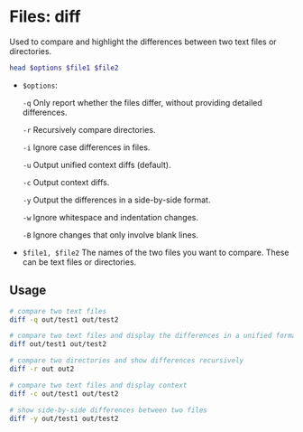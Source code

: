 # Files: diff

Used to compare and highlight the differences between two text files or directories.

```bash
head $options $file1 $file2
```

- `$options`:

  `-q` Only report whether the files differ, without providing detailed differences.

  `-r` Recursively compare directories.

  `-i` Ignore case differences in files.

  `-u` Output unified context diffs (default).

  `-c` Output context diffs.

  `-y` Output the differences in a side-by-side format.

  `-w` Ignore whitespace and indentation changes.

  `-B` Ignore changes that only involve blank lines.

- `$file1, $file2` The names of the two files you want to compare. These can be text files or directories.

## Usage

```bash
# compare two text files
diff -q out/test1 out/test2

# compare two text files and display the differences in a unified format
diff out/test1 out/test2

# compare two directories and show differences recursively
diff -r out out2

# compare two text files and display context
diff -c out/test1 out/test2

# show side-by-side differences between two files
diff -y out/test1 out/test2
```
